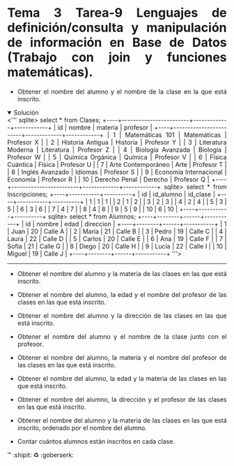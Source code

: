 <div align="justify">


# Tema 3 Tarea-9 Lenguajes de definición/consulta y manipulación de información en Base de Datos (Trabajo con join y funciones matemáticas).

- Obtener el nombre del alumno y el nombre de la clase en la que está inscrito.
<details open>
<summary>Solución</summary>
  <''' sqlite> select * from Clases;
+----+------------------------+-------------+------------+
| id |         nombre         |   materia   |  profesor  |
+----+------------------------+-------------+------------+
| 1  | Matemáticas 101        | Matemáticas | Profesor X |
| 2  | Historia Antigua       | Historia    | Profesor Y |
| 3  | Literatura Moderna     | Literatura  | Profesor Z |
| 4  | Biología Avanzada      | Biología    | Profesor W |
| 5  | Química Orgánica       | Química     | Profesor V |
| 6  | Física Cuántica        | Física      | Profesor U |
| 7  | Arte Contemporáneo     | Arte        | Profesor T |
| 8  | Inglés Avanzado        | Idiomas     | Profesor S |
| 9  | Economía Internacional | Economía    | Profesor R |
| 10 | Derecho Penal          | Derecho     | Profesor Q |
+----+------------------------+-------------+------------+
sqlite> select * from Inscripciones;
+----+-----------+----------+
| id | id_alumno | id_clase |
+----+-----------+----------+
| 1  | 1         | 1        |
| 2  | 1         | 2        |
| 3  | 2         | 3        |
| 4  | 2         | 4        |
| 5  | 3         | 5        |
| 6  | 3         | 6        |
| 7  | 4         | 7        |
| 8  | 4         | 8        |
| 9  | 5         | 9        |
| 10 | 6         | 10       |
+----+-----------+----------+
sqlite> select * from Alumnos;
+----+--------+------+-----------+
| id | nombre | edad | direccion |
+----+--------+------+-----------+
| 1  | Juan   | 20   | Calle A   |
| 2  | María  | 21   | Calle B   |
| 3  | Pedro  | 19   | Calle C   |
| 4  | Laura  | 22   | Calle D   |
| 5  | Carlos | 20   | Calle E   |
| 6  | Ana    | 19   | Calle F   |
| 7  | Sofía  | 21   | Calle G   |
| 8  | Diego  | 20   | Calle H   |
| 9  | Lucía  | 22   | Calle I   |
| 10 | Miguel | 19   | Calle J   |
+----+--------+------+-----------+
  '''>
  </details>

---------------
- Obtener el nombre del alumno y la materia de las clases en las que está inscrito.

- Obtener el nombre del alumno, la edad y el nombre del profesor de las clases en las que está inscrito.

- Obtener el nombre del alumno y la dirección de las clases en las que está inscrito.

- Obtener el nombre del alumno y el nombre de la clase junto con el profesor.

- Obtener el nombre del alumno, la materia y el nombre del profesor de las clases en las que está inscrito.

- Obtener el nombre del alumno, la edad y la materia de las clases en las que está inscrito.

- Obtener el nombre del alumno, la dirección y el profesor de las clases en las que está inscrito.

- Obtener el nombre del alumno y la materia de las clases en las que está inscrito, ordenado por el nombre del alumno.

- Contar cuántos alumnos están inscritos en cada clase.

:tm: :shipit: :recycle: :goberserk:
 </div>